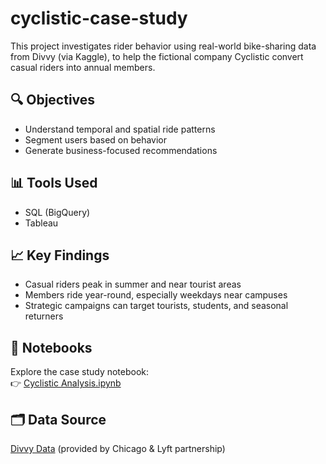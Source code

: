 # cyclistic-case-study

This project investigates rider behavior using real-world bike-sharing data from Divvy (via Kaggle), to help the fictional company Cyclistic convert casual riders into annual members.

## 🔍 Objectives
- Understand temporal and spatial ride patterns
- Segment users based on behavior
- Generate business-focused recommendations

## 📊 Tools Used
- SQL (BigQuery)
- Tableau

## 📈 Key Findings
- Casual riders peak in summer and near tourist areas
- Members ride year-round, especially weekdays near campuses
- Strategic campaigns can target tourists, students, and seasonal returners

## 🔗 Notebooks
Explore the case study notebook:  
👉 [Cyclistic Analysis.ipynb](notebooks/cyclistic_analysis.ipynb)

## 🗂️ Data Source
[Divvy Data](https://divvy-tripdata.s3.amazonaws.com/index.html) (provided by Chicago & Lyft partnership)
